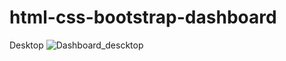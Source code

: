 # html-css-bootstrap-dashboard
Desktop
![Dashboard_descktop](https://user-images.githubusercontent.com/109558656/226491486-006e6206-7452-4c7d-8b35-249de3907bb0.png)
